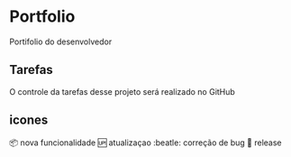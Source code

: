 # Portfolio
Portifolio do desenvolvedor

## Tarefas

O controle da tarefas desse projeto será realizado no GitHub

## icones

:package: nova funcionalidade
:up: atualizaçao
:beatle: correção de bug
:checkered_flag: release
